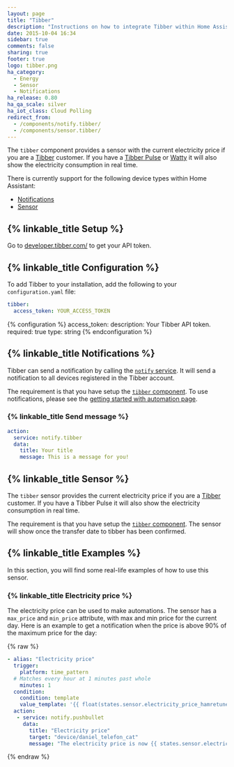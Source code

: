 ```yaml
---
layout: page
title: "Tibber"
description: "Instructions on how to integrate Tibber within Home Assistant."
date: 2015-10-04 16:34
sidebar: true
comments: false
sharing: true
footer: true
logo: tibber.png
ha_category:
  - Energy
  - Sensor
  - Notifications
ha_release: 0.80
ha_qa_scale: silver
ha_iot_class: Cloud Polling
redirect_from:
  - /components/notify.tibber/
  - /components/sensor.tibber/
---
```


The `tibber` component provides a sensor with the current electricity price if you are a [Tibber](https://tibber.com/) customer.
If you have a [Tibber Pulse](https://norge.tibber.com/products/pulse/) or [Watty](https://watty.io/) it will also show the electricity consumption in real time.

There is currently support for the following device types within Home Assistant:

- [Notifications](#notifications)
- [Sensor](#sensor)

## {% linkable_title Setup %}

Go to [developer.tibber.com/](https://developer.tibber.com/) to get your API token.

## {% linkable_title Configuration %}

To add Tibber to your installation, add the following to your `configuration.yaml` file:

```yaml
tibber:
  access_token: YOUR_ACCESS_TOKEN
```

{% configuration %}
access_token:
  description: Your Tibber API token.
  required: true
  type: string
{% endconfiguration %}

## {% linkable_title Notifications %}

Tibber can send a notification by calling the [`notify` service](/components/notify/). It will send a notification to all devices registered in the Tibber account.

The requirement is that you have setup the [`tibber` component](#setup).
To use notifications, please see the [getting started with automation page](/getting-started/automation/).

### {% linkable_title Send message %}

```yaml
action:
  service: notify.tibber
  data:
    title: Your title
    message: This is a message for you!
```

## {% linkable_title Sensor %}

The `tibber` sensor provides the current electricity price if you are a [Tibber](https://tibber.com/) customer.
If you have a Tibber Pulse it will also show the electricity consumption in real time.

The requirement is that you have setup the [`tibber` component](#setup). The sensor will show once the transfer date to tibber has been confirmed.

## {% linkable_title Examples %}

In this section, you will find some real-life examples of how to use this sensor.

### {% linkable_title Electricity price %}

The electricity price can be used to make automations. The sensor has a `max_price` and `min_price` attribute, with max and min price for the current day. Here is an example to get a notification when the price is above 90% of the maximum price for the day:

{% raw %}

```yaml
- alias: "Electricity price"
  trigger:
    platform: time_pattern
  # Matches every hour at 1 minutes past whole
    minutes: 1
  condition:
    condition: template
    value_template: '{{ float(states.sensor.electricity_price_hamretunet_10.state) > 0.9 * float(states.sensor.electricity_price_hamretunet_10.attributes.max_price) }}'
  action:
   - service: notify.pushbullet
     data:
       title: "Electricity price"
       target: "device/daniel_telefon_cat"
       message: "The electricity price is now {{ states.sensor.electricity_price_hamretunet_10.state }}"
```

{% endraw %}
